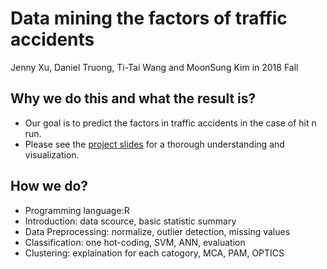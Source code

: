 # Data mining the factors of traffic accidents
Jenny Xu, Daniel Truong, Ti-Tai Wang and MoonSung Kim in 2018 Fall

## Why we do this and what the result is?
* Our goal is to predict the factors in traffic accidents in the case of hit n run. 
* Please see the [project slides](https://github.com/XiaoJenJen/practical_data_mining_project/blob/master/Presentation.pptx) for a thorough understanding and visualization. 

## How we do?
* Programming language:R
* Introduction: data scource, basic statistic summary
* Data Preprocessing: normalize, outlier detection, missing values
* Classification: one hot-coding, SVM, ANN, evaluation
* Clustering: explaination for each catogory, MCA, PAM, OPTICS




